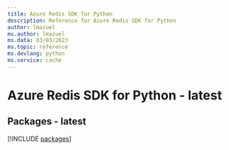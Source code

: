 ```yaml
---
title: Azure Redis SDK for Python
description: Reference for Azure Redis SDK for Python
author: lmazuel
ms.author: lmazuel
ms.data: 03/03/2023
ms.topic: reference
ms.devlang: python
ms.service: cache
---
```

# Azure Redis SDK for Python - latest
## Packages - latest
[!INCLUDE [packages](redis-index.md)]